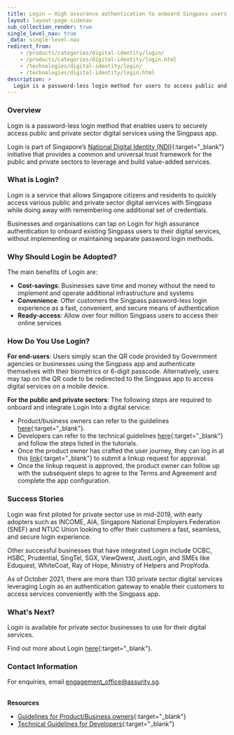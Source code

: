 ```yaml
---
title: Login – High assurance authentication to onboard Singpass users for digital services
layout: layout-page-sidenav
sub_collection_render: true
single_level_nav: true
_data: single-level-nav
redirect_from:
    - /products/categories/digital-identity/login/
    - /products/categories/digital-identity/login.html
    - /technologies/digital-identity/login/
    - /technologies/digital-identity/login.html
description: >
  Login is a password-less login method for users to access public and private sector digital services using the Singpass app.
---
```


### Overview

Login is a password-less login method that enables users to securely access public and private sector digital services using the Singpass app.

Login is part of Singapore’s [National Digital Identity (NDI)](/products/categories/digital-identity/national-digital-identity){:target="\_blank"} initiative that provides a common and universal trust framework for the public and private sectors to leverage and build value-added services.

### What is Login?

Login is a service that allows Singapore citizens and residents to quickly access various public and private sector digital services with Singpass while doing away with remembering one additional set of credentials.

Businesses and organisations can tap on Login for high assurance authentication to onboard existing Singpass users to their digital services, without implementing or maintaining separate password login methods.

### Why Should Login be Adopted?

The main benefits of Login are:

- **Cost-savings**: Businesses save time and money without the need to implement and operate additional infrastructure and systems
- **Convenience**: Offer customers the Singpass password-less login experience as a fast, convenient, and secure means of authentication
- **Ready-access**: Allow over four million Singpass users to access their online services

### How Do You Use Login?

**For end-users**: Users simply scan the QR code provided by Government agencies or businesses using the Singpass app and authenticate themselves with their biometrics or 6-digit passcode. Alternatively, users may tap on the QR code to be redirected to the Singpass app to access digital services on a mobile device.

**For the public and private sectors**: The following steps are required to onboard and integrate Login into a digital service:

- Product/business owners can refer to the guidelines [here](https://api.singpass.gov.sg/library/login/business/implementation-key-principles){:target="\_blank"}.
- Developers can refer to the technical guidelines [here](https://api.singpass.gov.sg/library/login/business/implementation-technical-requirements){:target="\_blank"} and follow the steps listed in the tutorials.
- Once the product owner has crafted the user journey, they can log in at this [link](https://api.singpass.gov.sg/){:target="\_blank"} to submit a linkup request for approval.
- Once the linkup request is approved, the product owner can follow up with the subsequent steps to agree to the Terms and Agreement and complete the app configuration.

### Success Stories

Login was first piloted for private sector use in mid-2019, with early adopters such as INCOME, AIA, Singapore National Employers Federation (SNEF) and NTUC Union looking to offer their customers a fast, seamless, and secure login experience.

Other successful businesses that have integrated Login include OCBC, HSBC, Prudential, SingTel, SGX, ViewQwest, JustLogin, and SMEs like Eduquest, WhiteCoat, Ray of Hope, Ministry of Helpers and PropYoda.

As of October 2021, there are more than 130 private sector digital services leveraging Login as an authentication gateway to enable their customers to access services conveniently with the Singpass app.

### What's Next?

Login is available for private sector businesses to use for their digital services.

Find out more about Login [here](https://api.singpass.gov.sg/library/login/business/introduction){:target="\_blank"}.

### Contact Information

For enquiries, email <engagement_office@assurity.sg>.

<br/>**Resources**

- [Guidelines for Product/Business owners](https://api.singpass.gov.sg/library/login/business/implementation-key-principles){:target="\_blank"}
- [Technical Guidelines for Developers](https://api.singpass.gov.sg/library/login/business/implementation-technical-requirements){:target="\_blank"}
